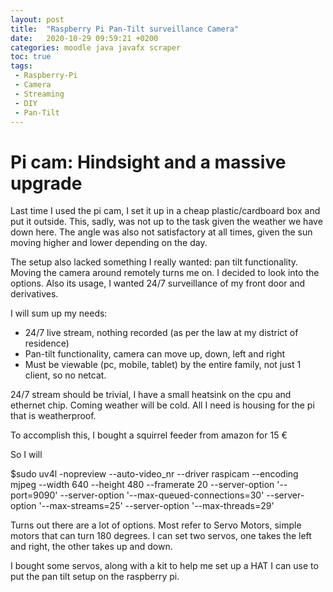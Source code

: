 ```yaml
---
layout: post
title:  "Raspberry Pi Pan-Tilt surveillance Camera"
date:   2020-10-29 09:59:21 +0200
categories: moodle java javafx scraper
toc: true
tags:
 - Raspberry-Pi
 - Camera
 - Streaming
 - DIY
 - Pan-Tilt
---
```


# Pi cam: Hindsight and a massive upgrade
Last time I used the pi cam, I set it up in a cheap plastic/cardboard box and put it outside. 
This, sadly, was not up to the task given the weather we have down here.
The angle was also not satisfactory at all times, given the sun moving higher and lower 
depending on the day. 

The setup also lacked something I really wanted: pan tilt functionality. Moving the camera around remotely turns me on. I decided to look into the options.
Also its usage, I wanted 24/7 surveillance of my front door and derivatives.


I will sum up my needs:
* 24/7 live stream, nothing recorded (as per the law at my district of residence)
* Pan-tilt functionality, camera can move up, down, left and right
* Must be viewable (pc, mobile, tablet) by the entire family, not just 1 client, so no netcat.

24/7 stream should be trivial, I have a small heatsink on the cpu and ethernet chip. Coming 
weather will be cold. All I need is housing for the pi that is weatherproof.

To accomplish this, I bought a squirrel feeder from amazon for 15 €
 

So I will 
 
 
$sudo uv4l -nopreview --auto-video_nr --driver raspicam --encoding mjpeg --width 640 --height 480 --framerate 20 --server-option '--port=9090' --server-option '--max-queued-connections=30' --server-option '--max-streams=25' --server-option '--max-threads=29'


Turns out there are a lot of options. Most refer to Servo Motors, simple motors that can turn 180 degrees. I can set
two servos, one takes the left and right, the other takes up and down.

I bought some servos, along with a kit to help me set up a HAT I can use to put the pan tilt setup on the raspberry pi.

